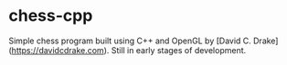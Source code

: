 chess-cpp
=========

Simple chess program built using C++ and OpenGL by [David C. Drake]
(https://davidcdrake.com). Still in early stages of development.
